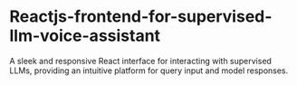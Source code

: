 # Reactjs-frontend-for-supervised-llm-voice-assistant
A sleek and responsive React interface for interacting with supervised LLMs, providing an intuitive platform for query input and model responses.
